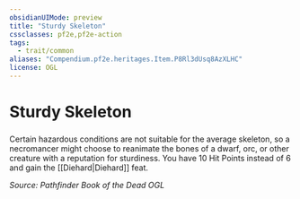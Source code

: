 ```yaml
---
obsidianUIMode: preview
title: "Sturdy Skeleton"
cssclasses: pf2e,pf2e-action
tags:
  - trait/common
aliases: "Compendium.pf2e.heritages.Item.P8Rl3dUsq8AzXLHC"
license: OGL
---
```

# Sturdy Skeleton

### 






Certain hazardous conditions are not suitable for the average skeleton, so a necromancer might choose to reanimate the bones of a dwarf, orc, or other creature with a reputation for sturdiness. You have 10 Hit Points instead of 6 and gain the [[Diehard|Diehard]] feat.

*Source: Pathfinder Book of the Dead*
*OGL*